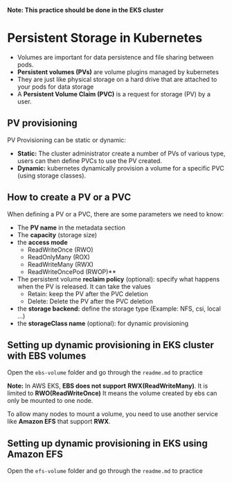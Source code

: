 **Note: This practice should be done in the EKS cluster**

# Persistent Storage in Kubernetes

- Volumes are important for data persistence and file sharing between pods.
- **Persistent volumes (PVs)** are volume plugins managed by kubernetes
- They are just like physical storage on a hard drive that are attached to your pods for data storage
- A **Persistent Volume Claim (PVC)** is a request for storage (PV) by a user.

## PV provisioning

PV Provisioning can be static or dynamic:

- **Static:** The cluster administrator create a number of PVs of various type, users can then define PVCs to use the PV created.
- **Dynamic:** kubernetes dynamically provision a volume for a specific PVC (using storage classes).

## How to create a PV or a PVC
When defining a PV or a PVC, there are some parameters we need to know:
- The **PV name** in the metadata section
- The **capacity** (storage size)
- the **access mode**
    - ReadWriteOnce (RWO)
    - ReadOnlyMany (ROX)
    - ReadWriteMany (RWX)
    - ReadWriteOncePod (RWOP)**
- The persistent volume **reclaim policy** (optional): specify what happens when the PV is released. It can take the values
    - Retain: keep the PV after the PVC deletion
    - Delete: Delete the PV after the PVC deletion
- the **storage backend:** define the storage type (Example: NFS, csi, local ...)
- the **storageClass name** (optional): for dynamic provisioning

## Setting up dynamic provisioning in EKS cluster with EBS volumes

Open the `ebs-volume` folder and go through the `readme.md` to practice 

**Note:** In AWS EKS, **EBS does not support** **RWX(ReadWriteMany)**. It is limited to **RWO(ReadWriteOnce)** It means the volume created by ebs can only be mounted to one node. 

To allow many nodes to mount a volume, you need to use another service like **Amazon EFS** that support **RWX**.

## Setting up dynamic provisioning in EKS using Amazon EFS

Open the `efs-volume` folder and go through the `readme.md` to practice
